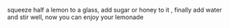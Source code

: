 squeeze half a lemon to a glass, add sugar or honey to it , finally add water and stir well, now you can enjoy your lemonade